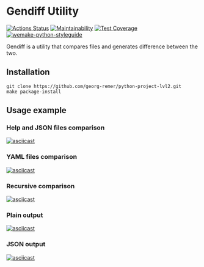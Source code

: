 # Gendiff Utility
[![Actions Status](https://github.com/georg-remer/python-project-lvl2/workflows/hexlet-check/badge.svg)](https://github.com/georg-remer/python-project-lvl2/actions)
[![Maintainability](https://api.codeclimate.com/v1/badges/8a7aa80ce3dc08e893d5/maintainability)](https://codeclimate.com/github/georg-remer/python-project-lvl2/maintainability)
[![Test Coverage](https://api.codeclimate.com/v1/badges/8a7aa80ce3dc08e893d5/test_coverage)](https://codeclimate.com/github/georg-remer/python-project-lvl2/test_coverage)
[![wemake-python-styleguide](https://img.shields.io/badge/style-wemake-000000.svg)](https://github.com/wemake-services/wemake-python-styleguide)

Gendiff is a utility that compares files and generates difference between the two.

## Installation

```
git clone https://github.com/georg-remer/python-project-lvl2.git
make package-install
```

## Usage example

### Help and JSON files comparison
[![asciicast](https://asciinema.org/a/382161.svg)](https://asciinema.org/a/382161)

### YAML files comparison
[![asciicast](https://asciinema.org/a/386766.svg)](https://asciinema.org/a/386766)

### Recursive comparison
[![asciicast](https://asciinema.org/a/388743.svg)](https://asciinema.org/a/388743)

### Plain output
[![asciicast](https://asciinema.org/a/388800.svg)](https://asciinema.org/a/388800)

### JSON output
[![asciicast](https://asciinema.org/a/388810.svg)](https://asciinema.org/a/388810)
